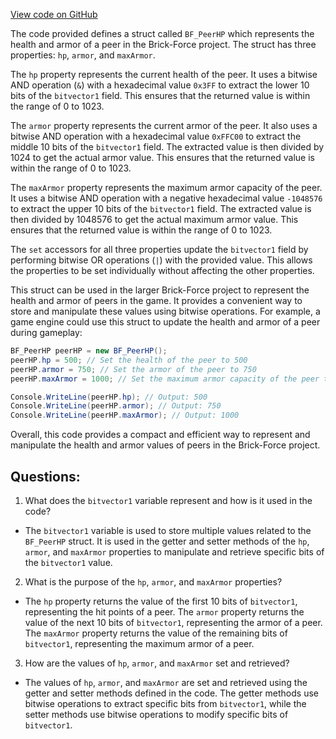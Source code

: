[View code on GitHub](https://github.com/TieHaxJan/Brick-Force/Assembly-CSharp\BF_PeerHP.cs)

The code provided defines a struct called `BF_PeerHP` which represents the health and armor of a peer in the Brick-Force project. The struct has three properties: `hp`, `armor`, and `maxArmor`.

The `hp` property represents the current health of the peer. It uses a bitwise AND operation (`&`) with a hexadecimal value `0x3FF` to extract the lower 10 bits of the `bitvector1` field. This ensures that the returned value is within the range of 0 to 1023.

The `armor` property represents the current armor of the peer. It also uses a bitwise AND operation with a hexadecimal value `0xFFC00` to extract the middle 10 bits of the `bitvector1` field. The extracted value is then divided by 1024 to get the actual armor value. This ensures that the returned value is within the range of 0 to 1023.

The `maxArmor` property represents the maximum armor capacity of the peer. It uses a bitwise AND operation with a negative hexadecimal value `-1048576` to extract the upper 10 bits of the `bitvector1` field. The extracted value is then divided by 1048576 to get the actual maximum armor value. This ensures that the returned value is within the range of 0 to 1023.

The `set` accessors for all three properties update the `bitvector1` field by performing bitwise OR operations (`|`) with the provided value. This allows the properties to be set individually without affecting the other properties.

This struct can be used in the larger Brick-Force project to represent the health and armor of peers in the game. It provides a convenient way to store and manipulate these values using bitwise operations. For example, a game engine could use this struct to update the health and armor of a peer during gameplay:

```csharp
BF_PeerHP peerHP = new BF_PeerHP();
peerHP.hp = 500; // Set the health of the peer to 500
peerHP.armor = 750; // Set the armor of the peer to 750
peerHP.maxArmor = 1000; // Set the maximum armor capacity of the peer to 1000

Console.WriteLine(peerHP.hp); // Output: 500
Console.WriteLine(peerHP.armor); // Output: 750
Console.WriteLine(peerHP.maxArmor); // Output: 1000
```

Overall, this code provides a compact and efficient way to represent and manipulate the health and armor values of peers in the Brick-Force project.
## Questions: 
 1. What does the `bitvector1` variable represent and how is it used in the code?
- The `bitvector1` variable is used to store multiple values related to the `BF_PeerHP` struct. It is used in the getter and setter methods of the `hp`, `armor`, and `maxArmor` properties to manipulate and retrieve specific bits of the `bitvector1` value.

2. What is the purpose of the `hp`, `armor`, and `maxArmor` properties?
- The `hp` property returns the value of the first 10 bits of `bitvector1`, representing the hit points of a peer. The `armor` property returns the value of the next 10 bits of `bitvector1`, representing the armor of a peer. The `maxArmor` property returns the value of the remaining bits of `bitvector1`, representing the maximum armor of a peer.

3. How are the values of `hp`, `armor`, and `maxArmor` set and retrieved?
- The values of `hp`, `armor`, and `maxArmor` are set and retrieved using the getter and setter methods defined in the code. The getter methods use bitwise operations to extract specific bits from `bitvector1`, while the setter methods use bitwise operations to modify specific bits of `bitvector1`.